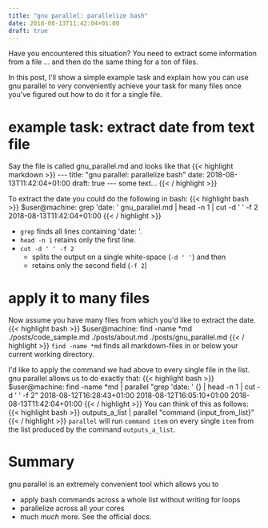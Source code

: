 ```yaml
---
title: "gnu parallel: parallelize bash"
date: 2018-08-13T11:42:04+01:00
draft: true
---
```


Have you encountered this situation? You need to extract some information from a file ... and then do the same thing for a ton of files.

In this post, I'll show a simple example task and explain how you can use gnu parallel to very conveniently achieve your task for many files once you've figured out how to do it for a single file.

# example task: extract date from text file
Say the file is called gnu_parallel.md and looks like that
{{< highlight markdown >}}
	---
	title: "gnu parallel: parallelize bash"
	date: 2018-08-13T11:42:04+01:00
	draft: true
	---
	some text...
{{< / highlight >}}

To extract the date you could do the following in bash:
{{< highlight bash >}}
	$user@machine: grep 'date: ' gnu_parallel.md | head -n 1 | cut -d ' ' -f 2 
	2018-08-13T11:42:04+01:00
{{< / highlight >}}

- `grep` finds all lines containing 'date: '.
- `head -n 1` retains only the first line.
- `cut -d ' ' -f 2` 
	- splits the output on a single white-space (`-d ' '`) and then
	- retains only the second field (`-f 2`)

# apply it to many files
Now assume you have many files from which you'd like to extract the date.
{{< highlight bash >}}
$user@machine: find -name *md
./posts/code_sample.md
./posts/about.md
./posts/gnu_parallel.md
{{< / highlight >}}
`find -name *md` finds all markdown-files in or below your current working directory.

I'd like to apply the command we had above to every single file in the list. gnu parallel allows us to do exactly that:
{{< highlight bash >}}
$user@machine: find -name *md | parallel "grep 'date: ' {} | head -n 1 | cut -d ' ' -f 2"
2018-08-12T16:28:43+01:00
2018-08-12T16:05:10+01:00
2018-08-13T11:42:04+01:00
{{< / highlight >}}
You can think of this as follows:
{{< highlight bash >}}
outputs_a_list | parallel "command {input_from_list}"
{{< / highlight >}}
`parallel` will run `command item` on every single `item` from the list produced by the command `outputs_a_list`.

# Summary
gnu parallel is an extremely convenient tool which allows you to

- apply bash commands across a whole list without writing for loops
- parallelize across all your cores
- much _much_ more. See the official docs.